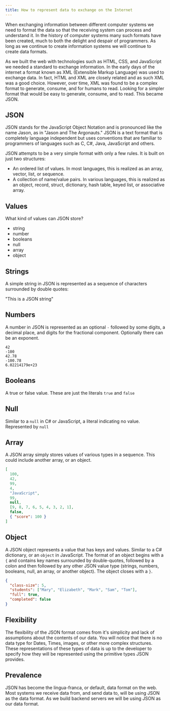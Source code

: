 ```yaml
---
title: How to represent data to exchange on the Internet
---
```


When exchanging information between different computer systems we need to format
the data so that the receiving system can process and understand it. In the
history of computer systems many such formats have been created, much to both
the delight and despair of programmers. As long as we continue to create
information systems we will continue to create data formats.

As we built the web with technologies such as HTML, CSS, and JavaScript we
needed a standard to exchange information. In the early days of the internet a
format known as XML (Extensible Markup Language) was used to exchange data. In
fact, HTML and XML are closely related and as such XML was a good choice.
However, over time, XML was found to be a complex format to generate, consume,
and for humans to read. Looking for a simpler format that would be easy to
generate, consume, and to read. This became JSON.

## JSON

JSON stands for the JavaScript Object Notation and is pronounced like the name
Jason, as in "Jason and The Argonauts." JSON is a text format that is completely
language independent but uses conventions that are familiar to programmers of
languages such as C, C#, Java, JavaScript and others.

JSON attempts to be a very simple format with only a few rules. It is built on
just two structures:

- An ordered list of values. In most languages, this is realized as an array,
  vector, list, or sequence.
- A collection of name/value pairs. In various languages, this is realized as an
  object, record, struct, dictionary, hash table, keyed list, or associative
  array.

## Values

What kind of values can JSON store?

- string
- number
- booleans
- null
- array
- object

## Strings

A simple string in JSON is represented as a sequence of characters surrounded by
double quotes:

"This is a JSON string"

## Numbers

A number in JSON is represented as an optional `-` followed by some digits, a
decimal place, and digits for the fractional component. Optionally there can be
an exponent.

```
42
-100
42.78
-100.78
6.02214179e+23
```

## Booleans

A true or false value. These are just the literals `true` and `false`

## Null

Similar to a `null` in C# or JavaScript, a literal indicating no value.
Represented by `null`

## Array

A JSON array simply stores values of various types in a sequence. This could
include another array, or an object.

```json
[
  100,
  42,
  99,
  4,
  "JavaScript",
  99,
  null,
  [9, 8, 7, 6, 5, 4, 3, 2, 1],
  false,
  { "score": 100 }
]
```

## Object

A JSON object represents a value that has keys and values. Similar to a C#
dictionary, or an `object` in JavaScript. The format of an object begins with a
`{` and contains key names surrounded by double-quotes, followed by a colon and
then followed by any other JSON value type (strings, numbers, booleans, null, an
array, or another object). The object closes with a `}`.

```json
{
  "class-size": 5,
  "students": ["Mary", "Elizabeth", "Mark", "Sam", "Tom"],
  "full": true,
  "completed": false
}
```

## Flexibility

The flexibility of the JSON format comes from it's simplicity and lack of
assumptions about the contents of our data. You will notice that there is no
data type for Dates, Times, images, or other more complex structures. These
representations of these types of data is up to the developer to specify how
they will be represented using the primitive types JSON provides.

## Prevalence

JSON has become the lingua-franca, or default, data format on the web. Most
systems we receive data from, and send data to, will be using JSON as the data
format. As we build backend servers we will be using JSON as our data format.
